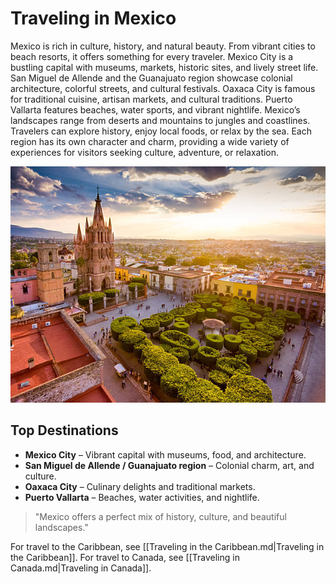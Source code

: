 # Traveling in Mexico
Mexico is rich in culture, history, and natural beauty. From vibrant cities to beach resorts, it offers something for every traveler. Mexico City is a bustling capital with museums, markets, historic sites, and lively street life. San Miguel de Allende and the Guanajuato region showcase colonial architecture, colorful streets, and cultural festivals. Oaxaca City is famous for traditional cuisine, artisan markets, and cultural traditions. Puerto Vallarta features beaches, water sports, and vibrant nightlife. Mexico’s landscapes range from deserts and mountains to jungles and coastlines. Travelers can explore history, enjoy local foods, or relax by the sea. Each region has its own character and charm, providing a wide variety of experiences for visitors seeking culture, adventure, or relaxation.

 ![San Miguel](images/san-miguel.jpg)

## Top Destinations
- **Mexico City** – Vibrant capital with museums, food, and architecture.  
 - **San Miguel de Allende / Guanajuato region** – Colonial charm, art, and culture.  
 - **Oaxaca City** – Culinary delights and traditional markets.  
- **Puerto Vallarta** – Beaches, water activities, and nightlife.  
 
> "Mexico offers a perfect mix of history, culture, and beautiful landscapes."

For travel to the Caribbean, see [[Traveling in the Caribbean.md|Traveling in the Caribbean]].
For travel to Canada, see [[Traveling in Canada.md|Traveling in Canada]].
